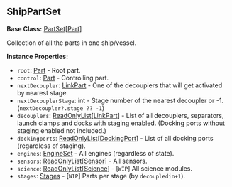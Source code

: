 ## ShipPartSet

**Base Class:** [PartSet](PartSet.1.md)\[[Part](PartBase.md)\]

Collection of all the parts in one ship/vessel.


**Instance Properties:**
- `root`: [Part](PartBase.md) - Root part.
- `control`: [Part](PartBase.md) - Controlling part.
- `nextDecoupler`: [LinkPart](LinkPart.md) - One of the decouplers that will get activated by nearest stage.
- `nextDecouplerStage`: int - Stage number of the nearest decoupler or -1. (`nextDecoupler?.stage ?? -1`)
- `decouplers`: [ReadOnlyList](../API/ReadOnlyList.1.md)\[[LinkPart](LinkPart.md)\] - List of all decouplers, separators, launch clamps and docks with staging enabled. (Docking ports without staging enabled not included.)
- `dockingports`: [ReadOnlyList](../API/ReadOnlyList.1.md)\[[DockingPort](DockingPort.md)\] - List of all docking ports (regardless of staging).
- `engines`: [EngineSet](EngineSet.md) - All engines (regardless of state).
- `sensors`: [ReadOnlyList](../API/ReadOnlyList.1.md)\[[Sensor](Sensor.md)\] - All sensors.
- `science`: [ReadOnlyList](../API/ReadOnlyList.1.md)\[[Science](Science.md)\] - \[`WIP`\] All science modules.
- `stages`: [Stages](Stages.md) - \[`WIP`\] Parts per stage (by `decoupledin+1`).
